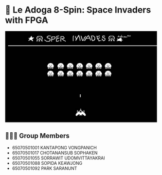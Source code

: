 # 👾 Le Adoga 8-Spin: Space Invaders with FPGA

<img src="img/sample_interface.png" alt="cover" width="500" height="300" />


## 🧑🏻‍💻 Group Members 

- 65070501001 KANTAPONG VONGPANICH
- 65070501017 CHOTANANSUB SOPHAKEN
- 65070501055 SORRAWIT UDOMVITTAYAKRAI
- 65070501088 SOPIDA KEAWJONG
- 65070501092 PARK SARANUNT




